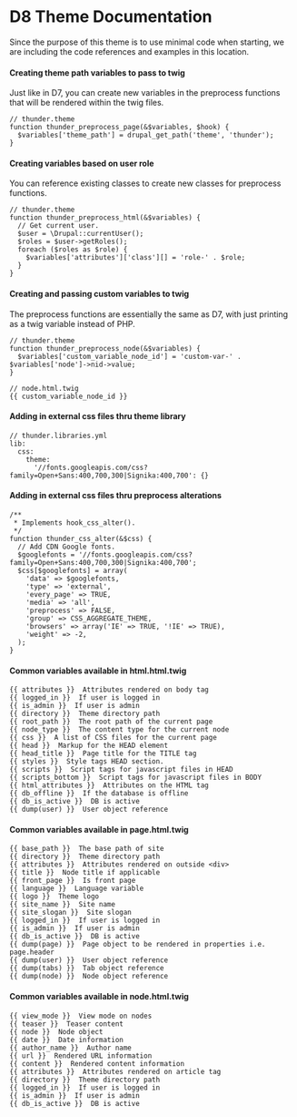 # D8 Theme Documentation 
Since the purpose of this theme is to use minimal code when starting, we are including the code references and examples in this location.  


#### Creating theme path variables to pass to twig 

Just like in D7, you can create new variables in the preprocess functions that will be rendered within the twig files. 

```
// thunder.theme
function thunder_preprocess_page(&$variables, $hook) {
  $variables['theme_path'] = drupal_get_path('theme', 'thunder');
}
```

#### Creating variables based on user role

You can reference existing classes to create new classes for preprocess functions.

```
// thunder.theme 
function thunder_preprocess_html(&$variables) {
  // Get current user.
  $user = \Drupal::currentUser();
  $roles = $user->getRoles();
  foreach ($roles as $role) {
    $variables['attributes']['class'][] = 'role-' . $role;
  } 
}
```


#### Creating and passing custom variables to twig 

The preprocess functions are essentially the same as D7, with just printing as a twig variable instead of PHP.  

```
// thunder.theme
function thunder_preprocess_node(&$variables) {
  $variables['custom_variable_node_id'] = 'custom-var-' . $variables['node']->nid->value;
}

// node.html.twig 
{{ custom_variable_node_id }}
```

#### Adding in external css files thru theme library

```
// thunder.libraries.yml 
lib:
  css:
    theme:
      '//fonts.googleapis.com/css?family=Open+Sans:400,700,300|Signika:400,700': {}
```   
      

#### Adding in external css files thru preprocess alterations 

```
/**
 * Implements hook_css_alter().
 */
function thunder_css_alter(&$css) {
  // Add CDN Google fonts.
  $googlefonts = '//fonts.googleapis.com/css?family=Open+Sans:400,700,300|Signika:400,700';
  $css[$googlefonts] = array(
    'data' => $googlefonts,
    'type' => 'external',
    'every_page' => TRUE,
    'media' => 'all',
    'preprocess' => FALSE,
    'group' => CSS_AGGREGATE_THEME,
    'browsers' => array('IE' => TRUE, '!IE' => TRUE),
    'weight' => -2,
  );
}
```


#### Common variables available in html.html.twig 
```
{{ attributes }}  Attributes rendered on body tag 
{{ logged_in }}  If user is logged in
{{ is_admin }}  If user is admin
{{ directory }}  Theme directory path  
{{ root_path }}  The root path of the current page
{{ node_type }}  The content type for the current node
{{ css }}  A list of CSS files for the current page
{{ head }}  Markup for the HEAD element
{{ head_title }}  Page title for the TITLE tag
{{ styles }}  Style tags HEAD section.
{{ scripts }}  Script tags for javascript files in HEAD
{{ scripts_bottom }}  Script tags for javascript files in BODY 
{{ html_attributes }}  Attributes on the HTML tag 
{{ db_offline }}  If the database is offline
{{ db_is_active }}  DB is active
{{ dump(user) }}  User object reference 
```

#### Common variables available in page.html.twig 

```
{{ base_path }}  The base path of site 
{{ directory }}  Theme directory path 
{{ attributes }}  Attributes rendered on outside <div>
{{ title }}  Node title if applicable 
{{ front_page }}  Is front page 
{{ language }}  Language variable 
{{ logo }}  Theme logo 
{{ site_name }}  Site name
{{ site_slogan }}  Site slogan 
{{ logged_in }}  If user is logged in
{{ is_admin }}  If user is admin
{{ db_is_active }}  DB is active
{{ dump(page) }}  Page object to be rendered in properties i.e. page.header
{{ dump(user) }}  User object reference 
{{ dump(tabs) }}  Tab object reference 
{{ dump(node) }}  Node object reference 
```

#### Common variables available in node.html.twig 

```
{{ view_mode }}  View mode on nodes 
{{ teaser }}  Teaser content 
{{ node }}  Node object 
{{ date }}  Date information 
{{ author_name }}  Author name  
{{ url }}  Rendered URL information 
{{ content }}  Rendered content information 
{{ attributes }}  Attributes rendered on article tag
{{ directory }}  Theme directory path 
{{ logged_in }}  If user is logged in
{{ is_admin }}  If user is admin
{{ db_is_active }}  DB is active
```


